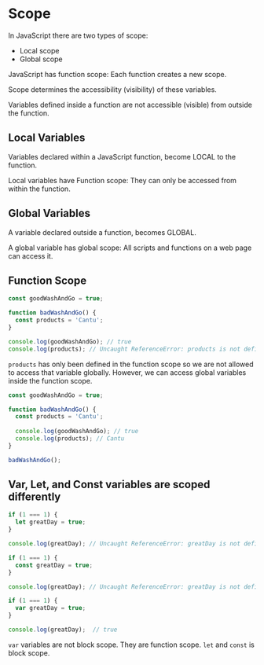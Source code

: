 # Scope

In JavaScript there are two types of scope:

- Local scope
- Global scope

JavaScript has function scope: Each function creates a new scope.

Scope determines the accessibility (visibility) of these variables.

Variables defined inside a function are not accessible (visible) from outside the function.

## Local Variables

Variables declared within a JavaScript function, become LOCAL to the function.

Local variables have Function scope: They can only be accessed from within the function.

## Global Variables

A variable declared outside a function, becomes GLOBAL.

A global variable has global scope: All scripts and functions on a web page can access it.


## Function Scope

```JavaScript
const goodWashAndGo = true;

function badWashAndGo() {
  const products = 'Cantu';
}

console.log(goodWashAndGo); // true
console.log(products); // Uncaught ReferenceError: products is not defined

```

`products` has only been defined in the function scope so we are not allowed to access that variable globally. However, we can access global variables inside the function scope.

```JavaScript
const goodWashAndGo = true;

function badWashAndGo() {
  const products = 'Cantu';
  
  console.log(goodWashAndGo); // true
  console.log(products); // Cantu
}

badWashAndGo();
```

## Var, Let, and Const variables are scoped differently

```JavaScript
if (1 === 1) {
  let greatDay = true;
}

console.log(greatDay); // Uncaught ReferenceError: greatDay is not defined
```


```JavaScript
if (1 === 1) {
  const greatDay = true;
}

console.log(greatDay); // Uncaught ReferenceError: greatDay is not defined
```

```JavaScript
if (1 === 1) {
  var greatDay = true;
}

console.log(greatDay);  // true 
```

`var` variables are not block scope. They are function scope. `let` and `const` is block scope.

